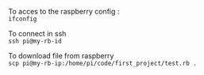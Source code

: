 To acces to the raspberry config : <br>
`ifconfig` <br>

To connect in ssh <br>
`ssh pi@my-rb-id` <br>


To download file from raspberry <br>
`scp pi@my-rb-ip:/home/pi/code/first_project/test.rb . `

